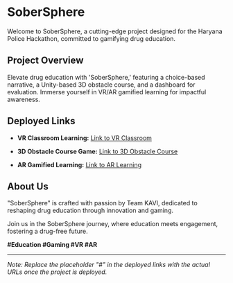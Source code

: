 # SoberSphere

Welcome to SoberSphere, a cutting-edge project designed for the Haryana Police Hackathon, committed to gamifying drug education.

## Project Overview

Elevate drug education with 'SoberSphere,' featuring a choice-based narrative, a Unity-based 3D obstacle course, and a dashboard for evaluation. Immerse yourself in VR/AR gamified learning for impactful awareness.

## Deployed Links

- **VR Classroom Learning:**
  [Link to VR Classroom](https://www.spatial.io/s/SoberSphere-655c8e28c41d46b41c94c3e3?share=0)

- **3D Obstacle Course Game:**
  [Link to 3D Obstacle Course](https://www.spatial.io/s/SoberSphere-659021dcce1e4b9356300585?share=3783091894441117926)

- **AR Gamified Learning:**
  [Link to AR Learning](http://panel.mait.ac.in:3021)

## About Us

"SoberSphere" is crafted with passion by Team KAVI, dedicated to reshaping drug education through innovation and gaming.

Join us in the SoberSphere journey, where education meets engagement, fostering a drug-free future.

**#Education #Gaming #VR #AR**

---

*Note: Replace the placeholder "#" in the deployed links with the actual URLs once the project is deployed.*

